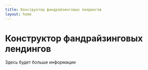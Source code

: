 ```yaml
---
title: Конструктор фандрайзинговых лендингов
layout: home
---
```

# Конструктор фандрайзинговых лендингов

Здесь будет больше информации


